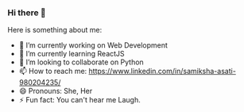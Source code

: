 ### Hi there 👋

<!-- **samiksha-prog/samiksha-prog** is a ✨ _special_ ✨ repository because its `README.md` (this file) appears on your GitHub profile. -->

Here is something about me:

- 🔭 I’m currently working on Web Development
- 🌱 I’m currently learning ReactJS
- 👯 I’m looking to collaborate on Python
- 📫 How to reach me: https://www.linkedin.com/in/samiksha-asati-980204235/
- 😄 Pronouns: She, Her
- ⚡ Fun fact: You can't hear me Laugh.

